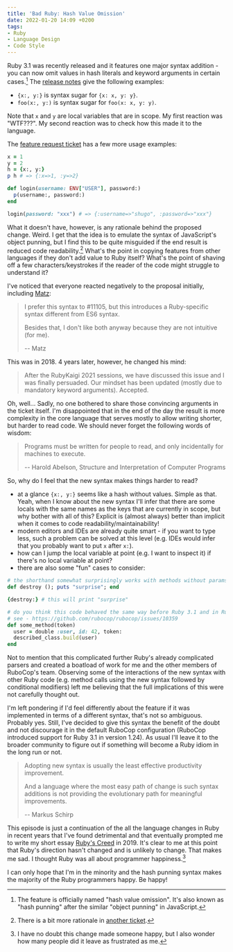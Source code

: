 ```yaml
---
title: 'Bad Ruby: Hash Value Omission'
date: 2022-01-20 14:09 +0200
tags:
- Ruby
- Language Design
- Code Style
---
```


Ruby 3.1 was recently released and it features one major syntax addition - you can now omit values in hash literals and keyword arguments in certain cases.[^1] The [release notes](https://www.ruby-lang.org/en/news/2021/12/25/ruby-3-1-0-released/) give the following examples:

- `{x:, y:}` is syntax sugar for `{x: x, y: y}`.
- `foo(x:, y:)` is syntax sugar for `foo(x: x, y: y)`.

Note that `x` and `y` are local variables that are in scope. My first reaction was "WTF???". My second reaction was to check how this made it to the language.

The [feature request ticket](https://bugs.ruby-lang.org/issues/14579) has a few more usage examples:

``` ruby
x = 1
y = 2
h = {x:, y:}
p h # => {:x=>1, :y=>2}

def login(username: ENV["USER"], password:)
  p(username:, password:)
end

login(password: "xxx") # => {:username=>"shugo", :password=>"xxx"}
```

What it doesn't have, however, is any rationale behind the proposed change. Weird. I get that the idea is to emulate the syntax of JavaScript's object punning, but I find this to be quite misguided if the end result is reduced code readability.[^2] What's the point in copying features from other languages if they don't add value to Ruby itself? What's the point
of shaving off a few characters/keystrokes if the reader of the code might struggle to understand it?

I've noticed that everyone reacted negatively to the proposal initially, including [Matz](http://blade.nagaokaut.ac.jp/cgi-bin/scat.rb/ruby/ruby-core/86123):

> I prefer this syntax to #11105, but this introduces a Ruby-specific syntax different from ES6 syntax.
>
> Besides that, I don't like both anyway because they are not intuitive (for me).
>
> -- Matz

This was in 2018. 4 years later, however, he changed his mind:

> After the RubyKaigi 2021 sessions, we have discussed this issue and I was finally persuaded.
> Our mindset has been updated (mostly due to mandatory keyword arguments).
> Accepted.

Oh, well... Sadly, no one bothered to share those convincing arguments in the ticket itself. I'm disappointed that in the end of the day the result is more complexity in the core language that serves mostly to allow writing shorter, but harder to read code. We should never forget the following words of wisdom:

> Programs must be written for people to read, and only incidentally for machines to execute.
>
> -- Harold Abelson, Structure and Interpretation of Computer Programs

So, why do I feel that the new syntax makes things harder to read?

- at a glance `{x:, y:}` seems like a hash without values. Simple as that. Yeah, when I know about the new syntax I'll infer that there are some
locals with the same names as the keys that are currently in scope, but why bother with all of this? Explicit is (almost always) better than implicit when it
comes to code readability/maintainability!
- modern editors and IDEs are already quite smart - if you want to type less, such a problem can be solved at this level (e.g. IDEs would infer that you probably want to put `x` after `x:`).
- how can I jump the local variable at point (e.g. I want to inspect it) if there's no local variable at point?
- there are also some "fun" cases to consider:

``` ruby
# the shorthand somewhat surprisingly works with methods without params
def destroy (); puts "surprise"; end

{destroy:} # this will print "surprise"

# do you think this code behaved the same way before Ruby 3.1 and in Ruby 3.1?
# see - https://github.com/rubocop/rubocop/issues/10359
def some_method(token)
  user = double :user, id: 42, token:
  described_class.build(user)
end
```

Not to mention that this complicated further Ruby's already complicated parsers
and created a boatload of work for me and the other members of RuboCop's team.
Observing some of the interactions of the new syntax with other Ruby code
(e.g. method calls using the new syntax followed by conditional modifiers) left
me believing that the full implications of this were not carefully thought out.

I'm left pondering if I'd feel differently about the feature if it was
implemented in terms of a different syntax, that's not so ambiguous. Probably
yes.  Still, I've decided to give this syntax the benefit of the doubt and not
discourage it in the default RuboCop configuration (RuboCop introduced support
for Ruby 3.1 in version 1.24). As usual I'll leave it to the broader community
to figure out if something will become a Ruby idiom in the long run or not.

> Adopting new syntax is usually the least effective productivity improvement.
>
> And a language where the most easy path of change is such syntax additions is not providing the evolutionary path for meaningful improvements.
>
> -- Markus Schirp

This episode is just a continuation of the all the language changes in Ruby in recent years that I've found detrimental and that eventually prompted me to write my short essay [Ruby's Creed](https://metaredux.com/posts/2019/04/02/ruby-s-creed.html) in 2019. It's clear to me at this point that Ruby's direction hasn't changed and is unlikely to change. That makes me sad. I thought Ruby was all about programmer happiness.[^3]

I can only hope that I'm in the minority and the hash punning syntax makes the majority of the Ruby programmers happy. Be happy!

[^1]: The feature is officially named "hash value omission". It's also known as "hash punning" after the similar "object punning" in JavaScript.
[^2]: There is a bit more rationale in [another ticket](https://bugs.ruby-lang.org/issues/17292).
[^3]: I have no doubt this change made someone happy, but I also wonder how many people did it leave as frustrated as me.
